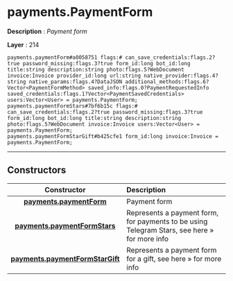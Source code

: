 # payments.PaymentForm

**Description** : *Payment form*

**Layer** : 214

```tl
payments.paymentForm#a0058751 flags:# can_save_credentials:flags.2?true password_missing:flags.3?true form_id:long bot_id:long title:string description:string photo:flags.5?WebDocument invoice:Invoice provider_id:long url:string native_provider:flags.4?string native_params:flags.4?DataJSON additional_methods:flags.6?Vector<PaymentFormMethod> saved_info:flags.0?PaymentRequestedInfo saved_credentials:flags.1?Vector<PaymentSavedCredentials> users:Vector<User> = payments.PaymentForm;
payments.paymentFormStars#7bf6b15c flags:# can_save_credentials:flags.2?true password_missing:flags.3?true form_id:long bot_id:long title:string description:string photo:flags.5?WebDocument invoice:Invoice users:Vector<User> = payments.PaymentForm;
payments.paymentFormStarGift#b425cfe1 form_id:long invoice:Invoice = payments.PaymentForm;
```

---

## Constructors

| Constructor | Description |
| :---: | :--- |
| [**payments.paymentForm**](constructor/payments.paymentForm) | Payment form |
| [**payments.paymentFormStars**](constructor/payments.paymentFormStars) | Represents a payment form, for payments to be using Telegram Stars, see here » for more info |
| [**payments.paymentFormStarGift**](constructor/payments.paymentFormStarGift) | Represents a payment form for a gift, see here » for more info |